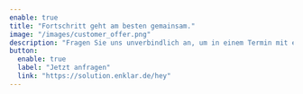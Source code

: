 ```yaml
---
enable: true
title: "Fortschritt geht am besten gemainsam."
image: "/images/customer_offer.png"
description: "Fragen Sie uns unverbindlich an, um in einem Termin mit einem unserer Experten Ihr Digitaliserungs-Vorhaben zu besprechen."
button:
  enable: true
  label: "Jetzt anfragen"
  link: "https://solution.enklar.de/hey"
---
```

